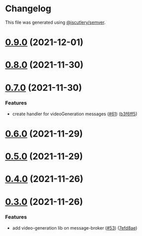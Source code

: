 # Changelog

This file was generated using
[@jscutlery/semver](https://github.com/jscutlery/semver).

# [0.9.0](https://github.com/tractr/cali/compare/v0.8.0...v0.9.0) (2021-12-01)



# [0.8.0](https://github.com/tractr/cali/compare/v0.7.0...v0.8.0) (2021-11-30)



# [0.7.0](https://github.com/tractr/cali/compare/v0.6.0...v0.7.0) (2021-11-30)


### Features

* create handler for videoGeneration messages ([#61](https://github.com/tractr/cali/issues/61)) ([b3f6ff5](https://github.com/tractr/cali/commit/b3f6ff59a9d9462f7eaead3a4e3c598ea8b50679))



# [0.6.0](https://github.com/tractr/cali/compare/v0.5.0...v0.6.0) (2021-11-29)

# [0.5.0](https://github.com/tractr/cali/compare/v0.4.0...v0.5.0) (2021-11-29)

# [0.4.0](https://github.com/tractr/cali/compare/v0.3.0...v0.4.0) (2021-11-26)

# [0.3.0](https://github.com/tractr/cali/compare/v0.2.0...v0.3.0) (2021-11-26)

### Features

- add video-generation lib on message-broker
  ([#53](https://github.com/tractr/cali/issues/53))
  ([7efd8ae](https://github.com/tractr/cali/commit/7efd8ae853f169d3f000e5af1a874ea54476cca1))

